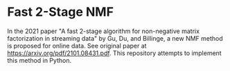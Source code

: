 # Fast 2-Stage NMF

In the 2021 paper "A fast 2-stage algorithm for non-negative matrix factorization in streaming data" by Gu, Du, and Billinge, a new NMF method is proposed for online data.  See original paper at https://arxiv.org/pdf/2101.08431.pdf.  This repository attempts to implement this method in Python.
